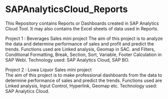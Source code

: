 # SAPAnalyticsCloud_Reports
This Repository contains Reports or Dashboards created in SAP Analytics Cloud Tool. It may also contains the Excel sheets of data used in Reports.

Project 1 : Beverages Sales mini project
The aim of this project is to analyze the data and determine performance of sales and profit and predict the trends.
Functions used are Linked analysis, Geomap in SAC. and Filters, Conditional Formatting, Break, Section, Sort, Variable, Footer Calculation in SAP Webi. 
Technology used:  SAP Analytics Cloud, SAP BO.


Project 2 : Lowa Liquor Sales mini project   
The aim of this project is to make professional dashboards from the data to determine performance of sales and predict the trends.
Functions used are Linked analysis, Input Control, Hyperlink, Geomap etc. 
Technology used: SAP Analytics Cloud. ​


